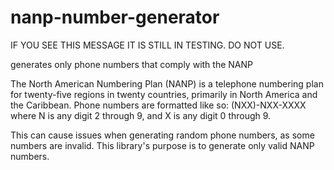 # nanp-number-generator

IF YOU SEE THIS MESSAGE IT IS STILL IN TESTING. DO NOT USE.

generates only phone numbers that comply with the NANP

The North American Numbering Plan (NANP) is a telephone numbering plan for twenty-five regions in twenty countries, primarily in North America and the Caribbean. Phone numbers are formatted like so: (NXX)-NXX-XXXX where N is any digit 2 through 9, and X is any digit 0 through 9.  

This can cause issues when generating random phone numbers, as some numbers are invalid. This library's purpose is to generate only valid NANP numbers.
